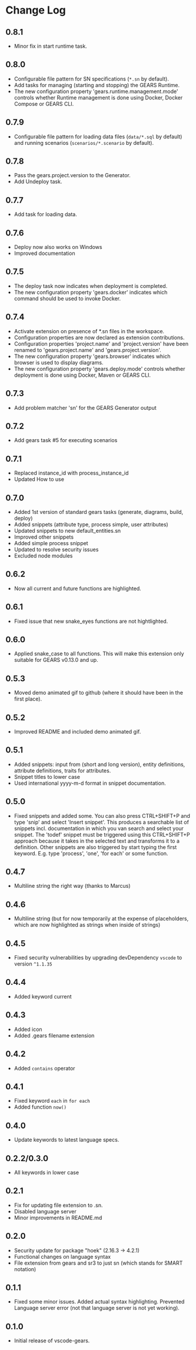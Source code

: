 # Change Log

## 0.8.1

- Minor fix in start runtime task.

## 0.8.0

- Configurable file pattern for SN specifications (`*.sn` by default).
- Add tasks for managing (starting and stopping) the GEARS Runtime.
- The new configuration property 'gears.runtime.management.mode' controls whether Runtime management is done using Docker, Docker Compose or GEARS CLI.

## 0.7.9

- Configurable file pattern for loading data files (`data/*.sql` by default) and running scenarios (`scenarios/*.scenario` by default).

## 0.7.8

- Pass the gears.project.version to the Generator.
- Add Undeploy task.

## 0.7.7

- Add task for loading data.

## 0.7.6

- Deploy now also works on Windows
- Improved documentation

## 0.7.5

- The deploy task now indicates when deployment is completed.
- The new configuration property 'gears.docker' indicates which command should be used to invoke Docker.

## 0.7.4

- Activate extension on presence of *.sn files in the workspace.
- Configuration properties are now declared as extension contributions.
- Configuration properties 'project.name' and 'project.version' have been renamed to 'gears.project.name' and 'gears.project.version'.
- The new configuration property 'gears.browser' indicates which browser is used to display diagrams.
- The new configuration property 'gears.deploy.mode' controls whether deployment is done using Docker, Maven or GEARS CLI.

## 0.7.3

- Add problem matcher 'sn' for the GEARS Generator output

## 0.7.2

- Add gears task #5 for executing scenarios

## 0.7.1

- Replaced instance_id with process_instance_id
- Updated How to use

## 0.7.0

- Added 1st version of standard gears tasks (generate, diagrams, build, deploy)
- Added snippets (attribute type, process simple, user attributes)
- Updated snippets to new default_entities.sn
- Improved other snippets
- Added simple process snippet
- Updated to resolve security issues
- Excluded node modules

## 0.6.2

- Now all current and future functions are highlighted.

## 0.6.1

- Fixed issue that new snake_eyes functions are not hightlighted.

## 0.6.0

- Applied snake_case to all functions. This will make this extension only suitable for GEARS v0.13.0 and up.

## 0.5.3

- Moved demo animated gif to github (where it should have been in the first place).

## 0.5.2

- Improved README and included demo animated gif.

## 0.5.1

- Added snippets: input from (short and long version), entity definitions, attribute definitions, traits for attributes.
- Snippet titles to lower case
- Used international yyyy-m-d format in snippet documentation.

## 0.5.0

- Fixed snippets and added some. You can also press CTRL+SHIFT+P and type 'snip' and select 'Insert snippet'. This produces a searchable list of snippets incl. documentation in which you van search and select your snippet. The 'todef' snippet must be triggered using this CTRL+SHIFT+P approach because it takes in the selected text and transforms it to a definition. Other snippets are also triggered by start typing the first keyword. E.g. type 'process', 'one', 'for each' or some function.

## 0.4.7

- Multiline string the right way (thanks to Marcus)

## 0.4.6

- Multiline string (but for now temporarily at the expense of placeholders, which are now highlighted as strings when inside of strings)

## 0.4.5

- Fixed security vulnerabilities by upgrading devDependency `vscode` to version `^1.1.35`

## 0.4.4

- Added keyword current

## 0.4.3

- Added icon
- Added .gears filename extension

## 0.4.2

- Added `contains` operator

## 0.4.1

- Fixed keyword `each` in `for each`
- Added function `now()`

## 0.4.0

- Update keywords to latest language specs.

## 0.2.2/0.3.0

- All keywords in lower case

## 0.2.1

- Fix for updating file extension to .sn.
- Disabled language server
- Minor improvements in README.md

## 0.2.0

- Security update for package "hoek" (2.16.3 -> 4.2.1)
- Functional changes on language syntax
- File extension from gears and sr3 to just sn (which stands for SMART notation)

## 0.1.1

- Fixed some minor issues. Added actual syntax highlighting. Prevented Language server error (not that language server is not yet working).

## 0.1.0

- Initial release of vscode-gears.
